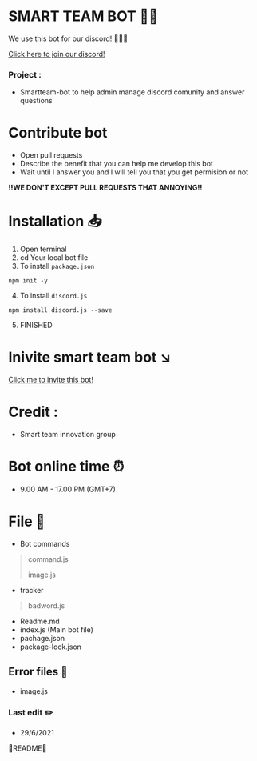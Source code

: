 # SMART TEAM BOT 🤖📌

We use this bot for our discord! 🧑‍🤝‍🧑

<a href="https://discord.gg/FeH6tFtKUU">Click here to join our discord!</a>

### Project :
- Smartteam-bot  to help admin manage discord comunity and answer questions


# Contribute bot


- Open pull requests
- Describe the benefit that you can help me develop this bot
- Wait until I answer you and I will tell you that you get permision or not <br>

**!!WE DON'T EXCEPT PULL REQUESTS THAT ANNOYING!!**

# Installation 📥

1. Open terminal 
2. cd Your local bot file
3. To install `package.json`
```
npm init -y
```

4. To install `discord.js`
```
npm install discord.js --save
```

5. FINISHED

# Inivite smart team bot ↘️
<a href="https://discord.com/oauth2/authorize?client_id=845168117990162442&permissions=0&scope=bot">Click me to invite this bot!</a>

# Credit : 
- Smart team innovation group

# Bot online time ⏰
- 9.00 AM - 17.00 PM (GMT+7)

# File 📁
- Bot commands
> command.js
> 
> image.js
- tracker
> badword.js
- Readme.md
- index.js (Main bot file)
- pachage.json
- package-lock.json

## Error files 🚨
- image.js

### Last edit ✏️
- 29/6/2021

📌README📌

